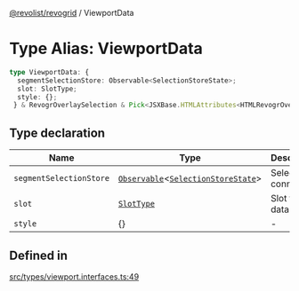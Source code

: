 [@revolist/revogrid](README.md) / ViewportData

# Type Alias: ViewportData

```ts
type ViewportData: {
  segmentSelectionStore: Observable<SelectionStoreState>;
  slot: SlotType;
  style: {};
 } & RevogrOverlaySelection & Pick<JSXBase.HTMLAttributes<HTMLRevogrOverlaySelectionElement>, "ref"> & Pick<JSXBase.HTMLAttributes<HTMLRevogrDataElement>, "ref"> & RevogrData;
```

## Type declaration

| Name | Type | Description | Defined in |
| ------ | ------ | ------ | ------ |
| `segmentSelectionStore` | [`Observable`](TypeAlias.Observable.md)\<[`SelectionStoreState`](TypeAlias.SelectionStoreState.md)\> | Selection connection | [src/types/viewport.interfaces.ts:51](https://github.com/revolist/revogrid/blob/60c4961e100e626252b5238bec5f6c11285d15d0/src/types/viewport.interfaces.ts#L51) |
| `slot` | [`SlotType`](TypeAlias.SlotType.md) | Slot to put data | [src/types/viewport.interfaces.ts:54](https://github.com/revolist/revogrid/blob/60c4961e100e626252b5238bec5f6c11285d15d0/src/types/viewport.interfaces.ts#L54) |
| `style` | \{\} | - | [src/types/viewport.interfaces.ts:55](https://github.com/revolist/revogrid/blob/60c4961e100e626252b5238bec5f6c11285d15d0/src/types/viewport.interfaces.ts#L55) |

## Defined in

[src/types/viewport.interfaces.ts:49](https://github.com/revolist/revogrid/blob/60c4961e100e626252b5238bec5f6c11285d15d0/src/types/viewport.interfaces.ts#L49)

